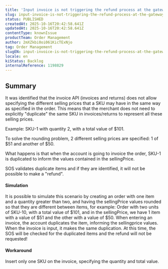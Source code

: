 ```yaml
---
title: 'Input invoice is not triggering the refund process at the gateway'
slug: input-invoice-is-not-triggering-the-refund-process-at-the-gateway
status: PUBLISHED
createdAt: 2025-10-16T20:42:58.641Z
updatedAt: 2025-10-16T20:42:58.641Z
contentType: knownIssue
productTeam: Order Management
author: 2mXZkbi0oi061KicTExNjo
tag: Order Management
slugEN: input-invoice-is-not-triggering-the-refund-process-at-the-gateway
locale: en
kiStatus: Backlog
internalReference: 1198829
---
```


## Summary


It was identified that the invoice API (invoices and returns) does not allow specifying the different selling prices that a SKU may have in the same way as specified in the order. This means that the merchant does not need to explicitly "duplicate" the same SKU in invoices/returns to represent all these selling prices.

Example:
SKU-1 with quantity 2, with a total value of $101.

To solve the rounding problem, 2 different selling prices are specified: 1 of $51 and another of $50.

What happens is that when the account is going to invoice the order, SKU-1 is duplicated to inform the values contained in the sellingPrice.

SOS validates duplicate items and if they are identified, it will not be possible to make a "refund".


#### Simulation


It is possible to simulate this scenario by creating an order with one item and a quantity greater than two, and having the sellingPrice values rounded so that they are different between items, for example:
Order with two units of SKU-10, with a total value of $101, and in the sellingPrice, we have 1 item with a value of $51 and the other with a value of $50.
When entering an invoice, the account duplicates the item, informing the sellingprice values.
When the invoice is input, it makes the same duplication.
At this time, the SOS will be checked for the duplicated items and the refund will not be requested!


#### Workaround


Insert only one SKU on the invoice, specifying the quantity and total value.



